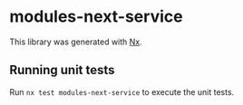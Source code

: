 # modules-next-service

This library was generated with [Nx](https://nx.dev).

## Running unit tests

Run `nx test modules-next-service` to execute the unit tests.
